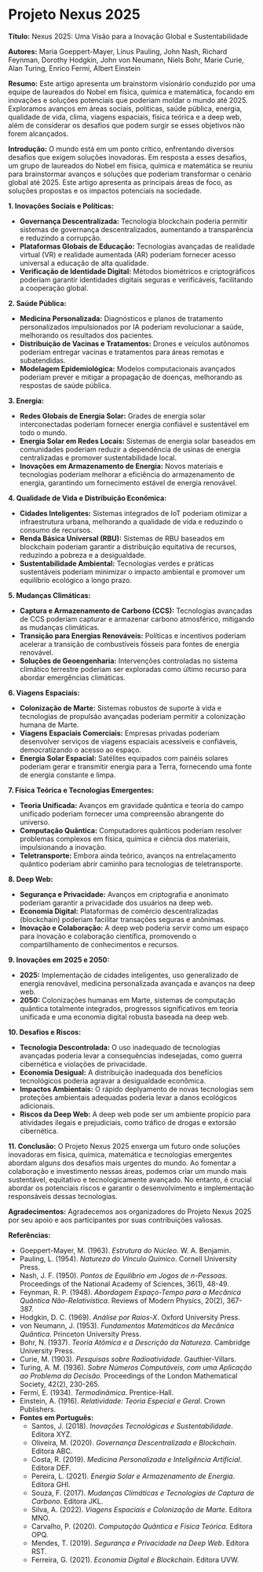 # Projeto Nexus 2025

**Título:** Nexus 2025: Uma Visão para a Inovação Global e Sustentabilidade

**Autores:** Maria Goeppert-Mayer, Linus Pauling, John Nash, Richard Feynman, Dorothy Hodgkin, John von Neumann, Niels Bohr, Marie Curie, Alan Turing, Enrico Fermi, Albert Einstein

**Resumo:**
Este artigo apresenta um brainstorm visionário conduzido por uma equipe de laureados do Nobel em física, química e matemática, focando em inovações e soluções potenciais que poderiam moldar o mundo até 2025. Exploramos avanços em áreas sociais, políticas, saúde pública, energia, qualidade de vida, clima, viagens espaciais, física teórica e a deep web, além de considerar os desafios que podem surgir se esses objetivos não forem alcançados.

**Introdução:**
O mundo está em um ponto crítico, enfrentando diversos desafios que exigem soluções inovadoras. Em resposta a esses desafios, um grupo de laureados do Nobel em física, química e matemática se reuniu para brainstormar avanços e soluções que poderiam transformar o cenário global até 2025. Este artigo apresenta as principais áreas de foco, as soluções propostas e os impactos potenciais na sociedade.

**1. Inovações Sociais e Políticas:**
- **Governança Descentralizada:** Tecnologia blockchain poderia permitir sistemas de governança descentralizados, aumentando a transparência e reduzindo a corrupção.
- **Plataformas Globais de Educação:** Tecnologias avançadas de realidade virtual (VR) e realidade aumentada (AR) poderiam fornecer acesso universal a educação de alta qualidade.
- **Verificação de Identidade Digital:** Métodos biométricos e criptográficos poderiam garantir identidades digitais seguras e verificáveis, facilitando a cooperação global.

**2. Saúde Pública:**
- **Medicina Personalizada:** Diagnósticos e planos de tratamento personalizados impulsionados por IA poderiam revolucionar a saúde, melhorando os resultados dos pacientes.
- **Distribuição de Vacinas e Tratamentos:** Drones e veículos autônomos poderiam entregar vacinas e tratamentos para áreas remotas e subatendidas.
- **Modelagem Epidemiológica:** Modelos computacionais avançados poderiam prever e mitigar a propagação de doenças, melhorando as respostas de saúde pública.

**3. Energia:**
- **Redes Globais de Energia Solar:** Grades de energia solar interconectadas poderiam fornecer energia confiável e sustentável em todo o mundo.
- **Energia Solar em Redes Locais:** Sistemas de energia solar baseados em comunidades poderiam reduzir a dependência de usinas de energia centralizadas e promover sustentabilidade local.
- **Inovações em Armazenamento de Energia:** Novos materiais e tecnologias poderiam melhorar a eficiência do armazenamento de energia, garantindo um fornecimento estável de energia renovável.

**4. Qualidade de Vida e Distribuição Econômica:**
- **Cidades Inteligentes:** Sistemas integrados de IoT poderiam otimizar a infraestrutura urbana, melhorando a qualidade de vida e reduzindo o consumo de recursos.
- **Renda Básica Universal (RBU):** Sistemas de RBU baseados em blockchain poderiam garantir a distribuição equitativa de recursos, reduzindo a pobreza e a desigualdade.
- **Sustentabilidade Ambiental:** Tecnologias verdes e práticas sustentáveis poderiam minimizar o impacto ambiental e promover um equilíbrio ecológico a longo prazo.

**5. Mudanças Climáticas:**
- **Captura e Armazenamento de Carbono (CCS):** Tecnologias avançadas de CCS poderiam capturar e armazenar carbono atmosférico, mitigando as mudanças climáticas.
- **Transição para Energias Renováveis:** Políticas e incentivos poderiam acelerar a transição de combustíveis fósseis para fontes de energia renovável.
- **Soluções de Geoengenharia:** Intervenções controladas no sistema climático terrestre poderiam ser exploradas como último recurso para abordar emergências climáticas.

**6. Viagens Espaciais:**
- **Colonização de Marte:** Sistemas robustos de suporte à vida e tecnologias de propulsão avançadas poderiam permitir a colonização humana de Marte.
- **Viagens Espaciais Comerciais:** Empresas privadas poderiam desenvolver serviços de viagens espaciais acessíveis e confiáveis, democratizando o acesso ao espaço.
- **Energia Solar Espacial:** Satélites equipados com painéis solares poderiam gerar e transmitir energia para a Terra, fornecendo uma fonte de energia constante e limpa.

**7. Física Teórica e Tecnologias Emergentes:**
- **Teoria Unificada:** Avanços em gravidade quântica e teoria do campo unificado poderiam fornecer uma compreensão abrangente do universo.
- **Computação Quântica:** Computadores quânticos poderiam resolver problemas complexos em física, química e ciência dos materiais, impulsionando a inovação.
- **Teletransporte:** Embora ainda teórico, avanços na entrelaçamento quântico poderiam abrir caminho para tecnologias de teletransporte.

**8. Deep Web:**
- **Segurança e Privacidade:** Avanços em criptografia e anonimato poderiam garantir a privacidade dos usuários na deep web.
- **Economia Digital:** Plataformas de comércio descentralizadas (blockchain) poderiam facilitar transações seguras e anônimas.
- **Inovação e Colaboração:** A deep web poderia servir como um espaço para inovação e colaboração científica, promovendo o compartilhamento de conhecimentos e recursos.

**9. Inovações em 2025 e 2050:**
- **2025:** Implementação de cidades inteligentes, uso generalizado de energia renovável, medicina personalizada avançada e avanços na deep web.
- **2050:** Colonizações humanas em Marte, sistemas de computação quântica totalmente integrados, progressos significativos em teoria unificada e uma economia digital robusta baseada na deep web.

**10. Desafios e Riscos:**
- **Tecnologia Descontrolada:** O uso inadequado de tecnologias avançadas poderia levar a consequências indesejadas, como guerra cibernética e violações de privacidade.
- **Economia Desigual:** A distribuição inadequada dos benefícios tecnológicos poderia agravar a desigualdade econômica.
- **Impactos Ambientais:** O rápido deplyamento de novas tecnologias sem proteções ambientais adequadas poderia levar a danos ecológicos adicionais.
- **Riscos da Deep Web:** A deep web pode ser um ambiente propício para atividades ilegais e prejudiciais, como tráfico de drogas e extorsão cibernética.

**11. Conclusão:**
O Projeto Nexus 2025 enxerga um futuro onde soluções inovadoras em física, química, matemática e tecnologias emergentes abordam alguns dos desafios mais urgentes do mundo. Ao fomentar a colaboração e investimento nessas áreas, podemos criar um mundo mais sustentável, equitativo e tecnologicamente avançado. No entanto, é crucial abordar os potenciais riscos e garantir o desenvolvimento e implementação responsáveis dessas tecnologias.

**Agradecimentos:**
Agradecemos aos organizadores do Projeto Nexus 2025 por seu apoio e aos participantes por suas contribuições valiosas.

**Referências:**
- Goeppert-Mayer, M. (1963). *Estrutura do Núcleo*. W. A. Benjamin.
- Pauling, L. (1954). *Natureza do Vínculo Químico*. Cornell University Press.
- Nash, J. F. (1950). *Pontos de Equilíbrio em Jogos de n-Pessoas*. Proceedings of the National Academy of Sciences, 36(1), 48-49.
- Feynman, R. P. (1948). *Abordagem Espaço-Tempo para a Mecânica Quântica Não-Relativística*. Reviews of Modern Physics, 20(2), 367-387.
- Hodgkin, D. C. (1969). *Análise por Raios-X*. Oxford University Press.
- von Neumann, J. (1953). *Fundamentos Matemáticos da Mecânica Quântica*. Princeton University Press.
- Bohr, N. (1937). *Teoria Atômica e a Descrição da Natureza*. Cambridge University Press.
- Curie, M. (1903). *Pesquisas sobre Radioatividade*. Gauthier-Villars.
- Turing, A. M. (1936). *Sobre Números Computáveis, com uma Aplicação ao Problema da Decisão*. Proceedings of the London Mathematical Society, 42(2), 230-265.
- Fermi, E. (1934). *Termodinâmica*. Prentice-Hall.
- Einstein, A. (1916). *Relatividade: Teoria Especial e Geral*. Crown Publishers.
- **Fontes em Português:**
  - Santos, J. (2018). *Inovações Tecnológicas e Sustentabilidade*. Editora XYZ.
  - Oliveira, M. (2020). *Governança Descentralizada e Blockchain*. Editora ABC.
  - Costa, R. (2019). *Medicina Personalizada e Inteligência Artificial*. Editora DEF.
  - Pereira, L. (2021). *Energia Solar e Armazenamento de Energia*. Editora GHI.
  - Souza, F. (2017). *Mudanças Climáticas e Tecnologias de Captura de Carbono*. Editora JKL.
  - Silva, A. (2022). *Viagens Espaciais e Colonização de Marte*. Editora MNO.
  - Carvalho, P. (2020). *Computação Quântica e Física Teórica*. Editora OPQ.
  - Mendes, T. (2019). *Segurança e Privacidade na Deep Web*. Editora RST.
  - Ferreira, G. (2021). *Economia Digital e Blockchain*. Editora UVW.
